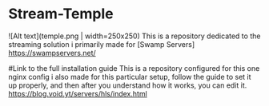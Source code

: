 # Stream-Temple
![Alt text](temple.png | width=250x250)
This is a repository dedicated to the streaming solution i primarily made for [Swamp Servers] https://swampservers.net/ 

#Link to the full installation guide
This is a repository configured for this one nginx config i also made for this particular setup, follow the guide to set it up properly, and then after you understand how it works, you can edit it.
https://blog.void.yt/servers/hls/index.html

